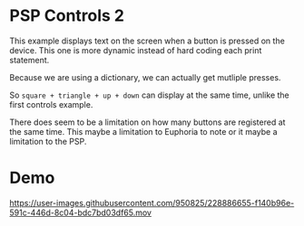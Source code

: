 # PSP Controls 2

This example displays text on the screen when a button is pressed on the device. This one is more dynamic instead of hard coding each print statement.

Because we are using a dictionary, we can actually get mutliple presses. 

So `square + triangle + up + down` can display at the same time, unlike the first controls example.

There does seem to be a limitation on how many buttons are registered at the same time. This maybe a limitation to Euphoria to note or it maybe a limitation to the PSP.

# Demo


https://user-images.githubusercontent.com/950825/228886655-f140b96e-591c-446d-8c04-bdc7bd03df65.mov

